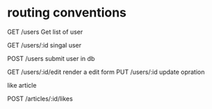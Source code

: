 # routing conventions

GET /users      Get list of user

GET /users/:id  singal user

POST /users     submit user in db


GET /users/:id/edit  render a edit form 
PUT /users/:id         update opration

like article

POST /articles/:id/likes